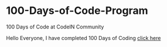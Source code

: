 # 100-Days-of-Code-Program
100 Days of Code at CodeIN Community

Hello Everyone, I have completed 100 Days of Coding [click here](https://www.linkedin.com/posts/gsharanraghav8_100-days-code-links-activity-6984963892170952704-w5ZP?utm_source=share&utm_medium=member_desktop)
